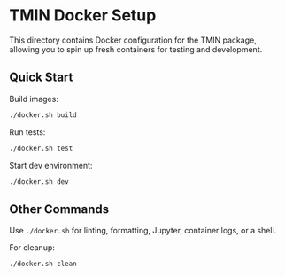 # TMIN Docker Setup

This directory contains Docker configuration for the TMIN package, allowing you to spin up fresh containers for testing and development.

## Quick Start

Build images:

```bash
./docker.sh build
```

Run tests:

```bash
./docker.sh test
```

Start dev environment:

```bash
./docker.sh dev
```

## Other Commands

Use `./docker.sh` for linting, formatting, Jupyter, container logs, or a shell.

For cleanup:

```bash
./docker.sh clean
```
